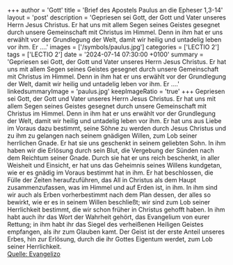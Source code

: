 +++
author = 'Gott'
title = 'Brief des Apostels Paulus an die Epheser 1,3-14'
layout = 'post'
description = 'Gepriesen sei Gott, der Gott und Vater unseres Herrn Jesus Christus. Er hat uns mit allem Segen seines Geistes gesegnet durch unsere Gemeinschaft mit Christus im Himmel. Denn in ihm hat er uns erwählt vor der Grundlegung der Welt, damit wir heilig und untadelig leben vor ihm. Er ....'
images = ['/symbols/paulus.jpg']
categories = ['LECTIO 2']
tags = ['LECTIO 2']
date = '2024-07-14 07:30:00 +0100'
summary = 'Gepriesen sei Gott, der Gott und Vater unseres Herrn Jesus Christus. Er hat uns mit allem Segen seines Geistes gesegnet durch unsere Gemeinschaft mit Christus im Himmel. Denn in ihm hat er uns erwählt vor der Grundlegung der Welt, damit wir heilig und untadelig leben vor ihm. Er ....'
linkedsummaryImage = 'paulus.jpg'
keepImageRatio = 'true'
+++
Gepriesen sei Gott, der Gott und Vater unseres Herrn Jesus Christus. Er hat uns mit allem Segen seines Geistes gesegnet durch unsere Gemeinschaft mit Christus im Himmel.
Denn in ihm hat er uns erwählt vor der Grundlegung der Welt, damit wir heilig und untadelig leben vor ihm.
Er hat uns aus Liebe im Voraus dazu bestimmt, seine Söhne zu werden durch Jesus Christus und zu ihm zu gelangen nach seinem gnädigen Willen,
zum Lob seiner herrlichen Gnade.<!--more--> Er hat sie uns geschenkt in seinem geliebten Sohn.
In ihm haben wir die Erlösung durch sein Blut, die Vergebung der Sünden nach dem Reichtum seiner Gnade.
Durch sie hat er uns reich beschenkt, in aller Weisheit und Einsicht,
er hat uns das Geheimnis seines Willens kundgetan, wie er es gnädig im Voraus bestimmt hat in ihm.
Er hat beschlossen, die Fülle der Zeiten heraufzuführen, das All in Christus als dem Haupt zusammenzufassen, was im Himmel und auf Erden ist, in ihm.
In ihm sind wir auch als Erben vorherbestimmt nach dem Plan dessen, der alles so bewirkt, wie er es in seinem Willen beschließt;
wir sind zum Lob seiner Herrlichkeit bestimmt, die wir schon früher in Christus gehofft haben.
In ihm habt auch ihr das Wort der Wahrheit gehört, das Evangelium von eurer Rettung; in ihm habt ihr das Siegel des verheißenen Heiligen Geistes empfangen, als ihr zum Glauben kamt.
Der Geist ist der erste Anteil unseres Erbes, hin zur Erlösung, durch die ihr Gottes Eigentum werdet, zum Lob seiner Herrlichkeit.<br> [Quelle: Evangelizo](https://evangeliumtagfuertag.org/DE/gospel)